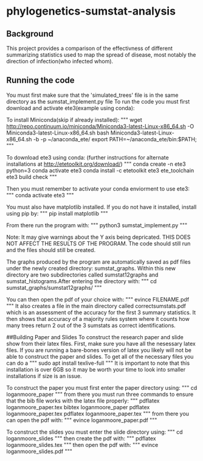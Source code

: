 # phylogenetics-sumstat-analysis

## Background

This project provides a comparison of the effectivness of different summarizing statistics used to map the spread of disease, most notably the direction of infection(who infected whom).


## Running the code
You must first make sure that the 'simulated_trees' file is in the same directory as the sumstat_implement.py file
To run the code you must first download and activate ete3(example using conda):


To install Miniconda(skip if already installed):
"""
wget http://repo.continuum.io/miniconda/Miniconda3-latest-Linux-x86_64.sh -O Miniconda3-latest-Linux-x86_64.sh
bash Miniconda3-latest-Linux-x86_64.sh -b -p ~/anaconda_ete/
export PATH=~/anaconda_ete/bin:$PATH;
"""

To download ete3 using conda:
(further instructions for alternate installations at http://etetoolkit.org/download/)
"""
conda create -n ete3 python=3
conda activate ete3
conda install -c etetoolkit ete3 ete_toolchain
ete3 build check
"""


Then you must remember to activate your conda enviorment to use ete3:
"""
conda activate ete3
"""

You must also have matplotlib installed. If you do not have it installed, install using pip by:
"""
pip install matplotlib
"""


From there run the program with:
"""
python3 sumstat_implement.py
"""

Note: It may give warnings about the Y axis being depricated. THIS DOES NOT AFFECT THE RESULTS OF THE PROGRAM. The code should still run and the files should still be created.

 The graphs produced by the program are automatically saved as pdf files under the newly created directory: sumstat_graphs. Within this new directory are two subdirectories called sumstat12graphs and sumstat_histograms.After entering the directory with:
"""
cd sumstat_graphs/sumstat12graphs/
"""

You can then open the pdf of your choice with:
"""
evince FILENAME.pdf
"""
It also creates a file in the main directory called correctsumstats.pdf which is an assessment of the accuracy for the first 3 summary statistics. It then shows that accuracy of a majority rules system where it counts how many trees return 2 out of the 3 sumstats as correct identifications.

##Building Paper and Slides
To construct the research paper and slide show from their latex files. First, make sure you have all the nesessary latex files. If you are running a bare-bones version of latex you likely will not be able to construct the paper and slides.
To get all of the necessary files you can do a
"""
sudo apt install texlive-full
"""
It is important to note that this installation is over 6GB so it may be worth your time to look into smaller installations if size is an issue.

To construct the paper you must first enter the paper directory using:
"""
cd loganmoore_paper
"""
from there you must run three commands to ensure that the bib file works with the latex file properly:
"""
pdflatex loganmoore_paper.tex
bibtex loganmoore_paper
pdflatex loganmoore_paper.tex
pdflatex loganmoore_paper.tex
"""
from there you can open the pdf with:
"""
evince loganmoore_paper.pdf
"""

To construct the slides you must enter the slide directory using:
"""
cd loganmoore_slides
"""
then create the pdf with:
"""
pdflatex loganmoore_slides.tex
"""
then open the pdf with:
"""
evince loganmoore_slides.pdf
"""